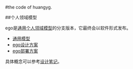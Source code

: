 #the code of huangyg.

<a name="model" id="model"></a>
##个人领域模型

ego是[通用个人领域模型](common.com.md)的分支版本，它最终会以软件形式发布。  

* [通用模型](common.com.md)
* [ego设计方案](ego.com.md)
* [ego部署方案](cod.md)

具体概念可以参考[设计笔记](README.note.md)。